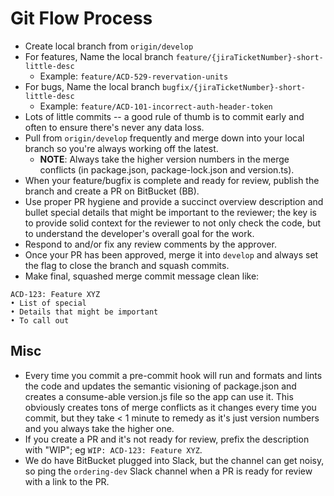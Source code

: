 # Git Flow Process

* Create local branch from `origin/develop`
* For features, Name the local branch `feature/{jiraTicketNumber}-short-little-desc`
    * Example: `feature/ACD-529-revervation-units`
* For bugs, Name the local branch `bugfix/{jiraTicketNumber}-short-little-desc`
    * Example: `feature/ACD-101-incorrect-auth-header-token`
* Lots of little commits -- a good rule of thumb is to commit early and often to ensure there's never any data loss.
* Pull from `origin/develop` frequently and merge down into your local branch so you're always working off the latest.
    * **NOTE**: Always take the higher version numbers in the merge conflicts (in package.json, package-lock.json and version.ts).
* When your feature/bugfix is complete and ready for review, publish the branch and create a PR on BitBucket (BB).
* Use proper PR hygiene and provide a succinct overview description and bullet special details that might be important to the reviewer; the 
key is to provide solid context for the reviewer to not only check the code, but to understand the developer's overall goal for the work.
* Respond to and/or fix any review comments by the approver. 
* Once your PR has been approved, merge it into `develop` and always set the flag to close the branch and squash commits.
* Make final, squashed merge commit message clean like:


```
ACD-123: Feature XYZ
• List of special
• Details that might be important 
• To call out
```

## Misc

* Every time you commit a pre-commit hook will run and formats and lints the code and updates the semantic visioning of package.json and 
creates a consume-able version.js file so the app can use it. This obviously creates tons of merge conflicts as it changes every time you 
commit, but they take < 1 minute to remedy as it's just version numbers and you always take the higher one.
* If you create a PR and it's not ready for review, prefix the description with "WIP"; eg `WIP: ACD-123: Feature XYZ`.
* We do have BitBucket plugged into Slack, but the channel can get noisy, so ping the `ordering-dev` Slack channel when a PR is 
ready for review with a link to the PR.

